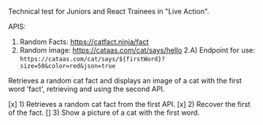 Technical test for Juniors and React Trainees in "Live Action".

APIS:
1) Random Facts: https://catfact.ninja/fact
2) Random image: https://cataas.com/cat/says/hello
    2.A) Endpoint for use: `https://cataas.com/cat/says/${firstWord}?size=50&color=red&json=true`

Retrieves a random cat fact and displays an image of a cat with the first word 'fact', retrieving and using the second API.

[x] 1) Retrieves a random cat fact from the first API.
[x] 2) Recover the first of the fact.
[] 3) Show a picture of a cat with the first word.